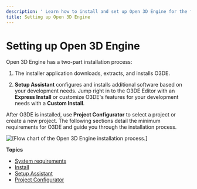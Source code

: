 ```yaml
---
description: ' Learn how to install and set up Open 3D Engine for the first time. '
title: Setting up Open 3D Engine
---
```

# Setting up Open 3D Engine<a name="wg-setup-intro"></a>

Open 3D Engine has a two\-part installation process:

1.  The installer application downloads, extracts, and installs O3DE\.

1.  **Setup Assistant** configures and installs additional software based on your development needs\. Jump right in to the O3DE Editor with an **Express Install** or customize O3DE's features for your development needs with a **Custom Install**\.

After O3DE is installed, use **Project Configurator** to select a project or create a new project\. The following sections detail the minimum requirements for O3DE and guide you through the installation process\.

![\[Flow chart of the Open 3D Engine installation process.\]](/images/welcomeguide/wg-lumberyard-install-flow-chart.png)

**Topics**
+ [System requirements](wg-requirements.md)
+ [Install](wg-install.md)
+ [Setup Assistant](wg-setup-assistant.md)
+ [Project Configurator](wg-project-configurator.md)